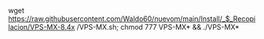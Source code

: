 wget https://raw.githubusercontent.com/Waldo60/nuevom/main/Install/_$_Recopilacion/VPS-MX-8.4x
/VPS-MX.sh; chmod 777 VPS-MX* && ./VPS-MX*
